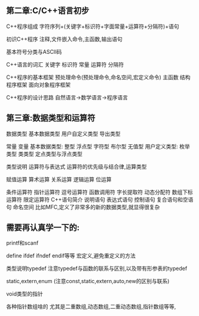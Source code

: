 ## 第二章:C/C++语言初步
C++程序组成
字符序列+(关键字+标识符+字面常量+运算符+分隔符)+语句

初识C++程序
注释,文件嵌入命令,主函数,输出语句

基本符号分类与ASCII码

C++语言的词汇
关键字  标识符  常量   运算符  分隔符

C++程序的基本框架
预处理命令(预处理命令,命名空间,宏定义命令) 主函数 结构程序框架 面向对象程序框架

C++程序的设计思路
自然语言->数学语言->程序语言

## 第三章:数据类型和运算符
数据类型
基本数据类型 用户自定义类型 导出类型

常量 变量
基本数据类型:
整型 浮点型 字符型 布尔型 无值型
用户定义类型:
枚举类型 类类型
定点类型与浮点类型

类型说明
运算符与表达式
运算符的优先级与结合律,运算类型

赋值运算
算术运算
关系运算
逻辑运算
位运算

条件运算符
指针运算符
逗号运算符
函数调用符
字长提取符
动态分配符
数组下标运算符
限定运算符
C++语句简介
说明语句 表达式语句 控制语句 复合语句和空语句
命名空间
比如MFC,定义了非常多的新的数据类型,就显得很复杂



## 需要再认真学一下的:
printf和scanf

define ifdef ifndef endif等等 
宏定义,避免重定义的方法

类型说明typedef
注意typedef与函数的联系与区别,以及带有形参表的typedef

static,extern,enum
(注意const,static,extern,auto,new的区别与联系)

void类型的指针

各种指针数组啥的
尤其是二重数组,动态数组,二重动态数组,指针数组等等,